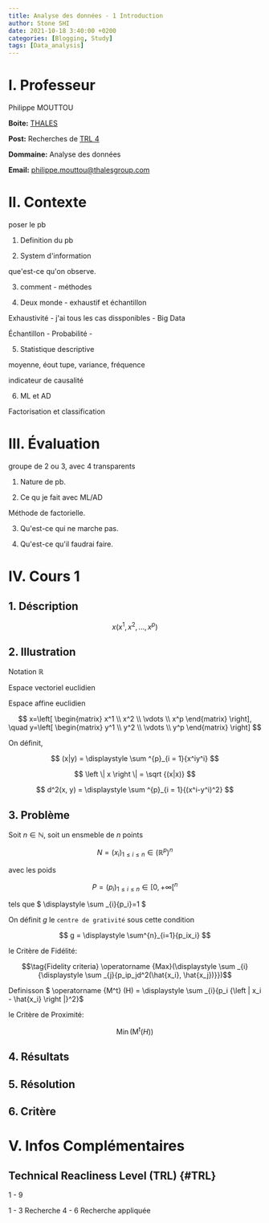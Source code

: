 ```yaml
---
title: Analyse des données - 1 Introduction
author: Stone SHI
date: 2021-10-18 3:40:00 +0200
categories: [Blogging, Study]
tags: [Data_analysis]
---
```


<head>
    <script src="https://cdn.mathjax.org/mathjax/latest/MathJax.js?config=TeX-AMS-MML_HTMLorMML" type="text/javascript"></script>
    <script type="text/x-mathjax-config">
        MathJax.Hub.Config({
            tex2jax: {
            skipTags: ['script', 'noscript', 'style', 'textarea', 'pre'],
            inlineMath: [['$','$']]
            }
        });
    </script>
</head>

# I. Professeur

Philippe MOUTTOU

**Boite:** [THALES](https://www.thalesgroup.com/en)

**Post:** Recherches de [TRL 4](#TRL)

**Dommaine:** Analyse des données

**Email:** philippe.mouttou@thalesgroup.com

# II. Contexte

poser le pb 

1. Definition du pb

2. System d'information

que'est-ce qu'on observe.

3. comment - méthodes

4. Deux monde - exhaustif et échantillon

Exhaustivité - j'ai tous les cas dissponibles - Big Data

Échantillon - Probabilité - 

5. Statistique descriptive

moyenne, éout tupe, variance, fréquence

indicateur de causalité

6. ML et AD

Factorisation et classification

# III. Évaluation

groupe de 2 ou 3, avec 4 transparents

1. Nature de pb.

2. Ce qu je fait avec ML/AD

Méthode de factorielle.

3. Qu'est-ce qui ne marche pas.

4. Qu'est-ce qu'il faudrai faire.

# IV. Cours 1

## 1. Déscription

$$x(x^1, x^2, ... ,x^p)$$

## 2. Illustration

Notation $\mathbb{R}$

Espace vectoriel euclidien

Espace affine euclidien

$$ x=\left[ \begin{matrix} x^1 \\ x^2 \\ \vdots \\ x^p \end{matrix} \right], \quad y=\left[ \begin{matrix} y^1 \\ y^2 \\ \vdots \\ y^p \end{matrix} \right] $$

On définit,

$$ (x|y) = \displaystyle \sum ^{p}_{i = 1}{x^iy^i} $$

$$ \left \| x \right \| = \sqrt {(x|x)} $$

$$ d^2(x, y) = \displaystyle \sum ^{p}_{i = 1}{(x^i-y^i)^2} $$

## 3. Problème

Soit $n \in \mathbb{N}$, soit un ensmeble de $n$ points 

$$ N=(x_i)_{1\leq i \leq n} \in (\mathbb{R}^p)^n $$

avec les poids 

$$ P=(p_i)_{1 \leq i \leq n} \in {[0,+ \infty [}^n $$ 

tels que $ \displaystyle \sum _{i}{p_i}=1 $

On définit $g$ le `centre de grativité` sous cette condition 

$$ g = \displaystyle \sum^{n}_{i=1}{p_ix_i} $$

le Critère de Fidélité:

$$\tag{Fidelity criteria} \operatorname {Max}(\displaystyle \sum _{i}{\displaystyle \sum _{j}{p_ip_jd^2(\hat{x_i}, \hat{x_j})}})$$

Definisson $ \operatorname {M^t} (H) = \displaystyle \sum _{i}{p_i {\left \| x_i - \hat{x_i} \right \|}^2}$

le Critère de Proximité:

$$ \tag{Proximity Criteria} \operatorname {Min} (\operatorname {M^t} (H) ) $$

## 4. Résultats

## 5. Résolution

## 6. Critère


# V. Infos Complémentaires 

## Technical Reacliness Level (TRL) {#TRL}

1 - 9 

1 - 3 Recherche 4 - 6 Recherche appliquée
